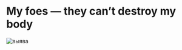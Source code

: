 # My foes — they can’t destroy my body
![выява](https://github.com/Vasilich563/pbz/assets/92030020/717d65d3-a0d4-4c8c-bf54-59888c03cbb8)
